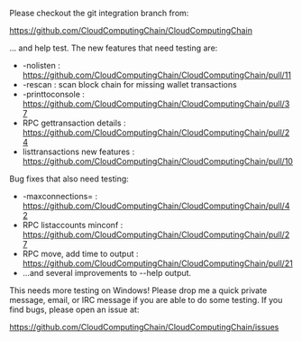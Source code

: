 Please checkout the git integration branch from:

https://github.com/CloudComputingChain/CloudComputingChain

... and help test.  The new features that need testing are:

* -nolisten : https://github.com/CloudComputingChain/CloudComputingChain/pull/11
* -rescan : scan block chain for missing wallet transactions
* -printtoconsole : https://github.com/CloudComputingChain/CloudComputingChain/pull/37
* RPC gettransaction details : https://github.com/CloudComputingChain/CloudComputingChain/pull/24
* listtransactions new features : https://github.com/CloudComputingChain/CloudComputingChain/pull/10

Bug fixes that also need testing:

* -maxconnections= : https://github.com/CloudComputingChain/CloudComputingChain/pull/42
* RPC listaccounts minconf : https://github.com/CloudComputingChain/CloudComputingChain/pull/27
* RPC move, add time to output : https://github.com/CloudComputingChain/CloudComputingChain/pull/21
* ...and several improvements to --help output.

This needs more testing on Windows!  Please drop me a quick private message, email, or IRC message if you are able to do some testing.  If you find bugs, please open an issue at:

https://github.com/CloudComputingChain/CloudComputingChain/issues
